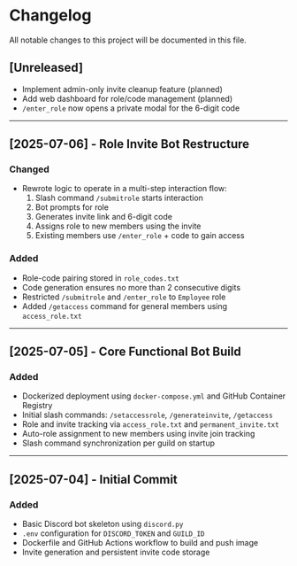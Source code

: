 # Changelog

All notable changes to this project will be documented in this file.

## [Unreleased]
- Implement admin-only invite cleanup feature (planned)
- Add web dashboard for role/code management (planned)
- `/enter_role` now opens a private modal for the 6-digit code

---

## [2025-07-06] - Role Invite Bot Restructure
### Changed
- Rewrote logic to operate in a multi-step interaction flow:
  1. Slash command `/submitrole` starts interaction
  2. Bot prompts for role
  3. Generates invite link and 6-digit code
  4. Assigns role to new members using the invite
  5. Existing members use `/enter_role` + code to gain access

### Added
- Role-code pairing stored in `role_codes.txt`
- Code generation ensures no more than 2 consecutive digits
- Restricted `/submitrole` and `/enter_role` to `Employee` role
- Added `/getaccess` command for general members using `access_role.txt`

---

## [2025-07-05] - Core Functional Bot Build
### Added
- Dockerized deployment using `docker-compose.yml` and GitHub Container Registry
- Initial slash commands: `/setaccessrole`, `/generateinvite`, `/getaccess`
- Role and invite tracking via `access_role.txt` and `permanent_invite.txt`
- Auto-role assignment to new members using invite join tracking
- Slash command synchronization per guild on startup

---

## [2025-07-04] - Initial Commit
### Added
- Basic Discord bot skeleton using `discord.py`
- `.env` configuration for `DISCORD_TOKEN` and `GUILD_ID`
- Dockerfile and GitHub Actions workflow to build and push image
- Invite generation and persistent invite code storage